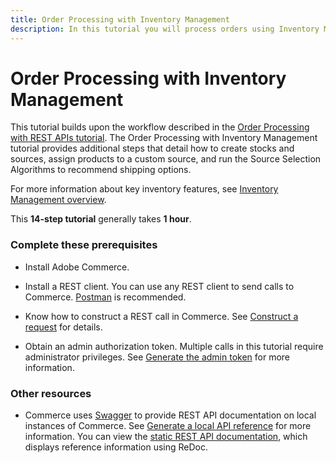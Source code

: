```yaml
---
title: Order Processing with Inventory Management
description: In this tutorial you will process orders using Inventory Management in the REST API
--- 
```

 
# Order Processing with Inventory Management

This tutorial builds upon the workflow described in the [Order Processing with REST APIs tutorial](/rest/tutorials/orders/). The Order Processing with Inventory Management tutorial provides additional steps that detail how to create stocks and sources, assign products to a custom source, and run the Source Selection Algorithms to recommend shipping options.

For more information about key inventory features, see [Inventory Management overview](https://devdocs.magento.com/guides/v2.4/inventory/index.html).

This **14-step tutorial** generally takes **1 hour**.

### Complete these prerequisites

*  Install Adobe Commerce.

*  Install a REST client. You can use any REST client to send calls to Commerce. [Postman](https://www.getpostman.com/) is recommended.

*  Know how to construct a REST call in Commerce. See [Construct a request](/get-started/gs-web-api-request) for details.

*  Obtain an admin authorization token. Multiple calls in this tutorial require administrator privileges. See [Generate the admin token](/rest/tutorials/prerequisite-tasks/) for more information.

### Other resources

*  Commerce uses [Swagger](https://swagger.io) to provide REST API documentation on local instances of Commerce. See [Generate a local API reference](/rest/use-rest/generate-local/) for more information. You can view the [static REST API documentation](https://magento.redoc.ly/), which displays reference information using ReDoc.
